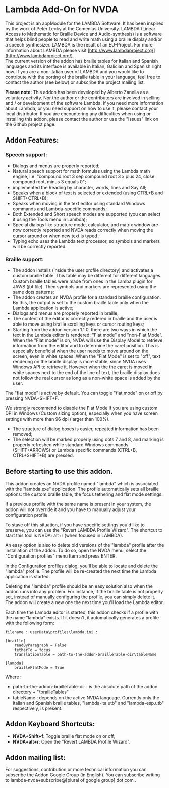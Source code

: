 ﻿# Lambda Add-On for NVDA

This project is an appModule for the LAMBDA Software. It has been inspired by the work of Peter Lecky at the Comenius University. 
LAMBDA (Linear Access to Mathematic for Braille Device and Audio-synthesis) is a software that helps blind people to read and write math using a braille display and/or a speech synthesizer.
LAMBDA is the result of an EU-Project. For more information about LAMBDA please visit [http://www.lambdaproject.org/](http://www.lambdaproject.org/).  
The current version of the addon has braille tables for Italian and Spanish languages and its interface is available in Italian, Galician and Spanish right now. 
If you are a non-italian user of LAMBDA and you would like to contribute with the porting of the braille table in your language, feel free to contact the author (see below) or subscribe the project mailing list.

**Please note:** This addon has been developed by Alberto Zanella as a voluntary activity. Nor the author or the contributors are involved in selling and / or development of the software Lambda. If you need more information about Lambda, or you need support on how to use it, please contact your local distributor. If you are encountering any difficulties when using or installing this addon, please contact the author or use the "Issues" link on the Github project page.

## Addon Features:

### Speech support:

* Dialogs and menus are properly reported;
* Natural speech support for math formulas using the Lambda math engine, i.e. "compound root 3 sep compound root 3 x plus 24, close compound root, minus 3 equals 0";
* implemented the Reading by character, words, lines and Say All;
* Speaks when a block of text is selected or extended (using CTRL+B and SHIFT+CTRL+B);
* Speaks when moving in the text editor using standard Windows commands and Lambda-specific commands;
* Both Extended and Short speech modes are supported (you can select it using the Tools menu in Lambda);
* Special dialogs like structure mode, calculator, and matrix window are now correctly reported and NVDA reads correctly when moving the cursor around or when new text is typed ;
* Typing echo uses the Lambda text processor, so symbols and markers will be correctly reported.

### Braille support:
* The addon installs (inside the user profile directory) and activates a custom braille table. This table may be different for different languages. Custom braille tables were made from ones in the Lamba plugin for JAWS (jbt file). Then symbols and markers are represented using the same dots patterns;
* The addon creates an NVDA profile for a standard braille configuration. By this, the output is set to the custom braille table only when the Lambda application is active;
* Dialogs and menus are properly reported in braille;
* The content of the editor is correctly redered in braille and the user is able to move using braille scrolling keys or cursor routing keys;
* Starting from the addon version 1.1.0, there are two ways in which the text in the Lambda editor is rendered: "Flat mode" and "non-Flat Mode". When the "Flat mode" is on, NVDA will use the Display Model to retrieve information from the editor and to determine the caret position. This is especially beneficial when the user needs to move around on the screen, even in white spaces. When the  "Flat Mode" is set to "off", text rendering on the braille display is more stable, since NVDA uses Windows API to retrieve it. However when the the caret is moved in white spaces next to the end of the line of text, the braille display does not follow the real cursor as long as a non-white space is added by the user. 

The "flat mode" is active by default. You can toggle "flat mode" on or off by pressing NVDA+SHIFT+F.

We strongly recommend to disable the Flat Mode if you are using custom DPI in Windows (Custom sizing option), especially when you have screen settings with more than 96 dpi (larger than 100%).
* The structure of dialog boxes is easier, repeated information has been removed;
* The selection will be marked properly using dots 7 and 8, and marking is properly refreshed while standard Windows commands (SHIFT+ARROWS) or Lambda specific commands (CTRL+B, CTRL+SHIFT+B) are pressed.

## Before starting to use this addon.
This addon creates an NVDA profile named "lambda" which is associated with the "lambda.exe" application. The profile automatically sets all braille options: the custom braille table, the focus tethering and flat mode settings.

If a previous profile with the same name is present in your system, the addon will not override it and you have to manually adjust your configuration profile. 

To stave off this situation, if you have specific settings you'd like to preserve, you can use the "Revert LAMBDA Profile Wizard". The shortcut to start this tool is NVDA+alt+r (when focused in LAMBDA).

An easy option is also to delete old versions of the "lambda" profile after the installation of the addon. To do so, open the NVDA menu, select the "Configuration profiles" menu Item and press ENTER.

In the Configuration profiles dialog, you'll be able to locate and delete the "lambda" profile. The profile will be re-created the next time the Lambda application is started.

Deleting the "lambda" profile should be an easy solution also when the addon runs into any problem. For instance, if the braille table is not properly set, instead of manually configuring the profile, you can simply delete it. The addon will create a new one the next time you'll load the Lambda editor.

Each time the Lambda editor is started, this addon checks if a profile with the name "lambda" exists. If it doesn't, it automatically generates a profile with the following form:

```
filename : userData\profiles\lambda.ini :

[braille]
	readByParagraph = False
	tetherTo = focus
	translationTable = path-to-the-addon-brailleTable-dir\tableName

[lambda]
	brailleFlatMode = True

```

Where :
* path-to-the-addon-brailleTable-dir : is the absolute path of the addon directory + "\brailleTables"
* tableName : depends on the active NVDA language. Currently only the italian and Spanish braille tables, "lambda-ita.utb" and "lambda-esp.utb" respectively, is present.

## Addon Keyboard Shortcuts:

* **NVDA+Shift+f**: Toggle braille flat mode on or off;
* **NVDA+alt+r**: Open the "Revert LAMBDA Profile Wizard".

## Addon mailing list:
For suggestions, contribution or more technical information you can subscribe the Addon Google Group (in English).
You can subscribe writing to lambda-nvda+subscribe@[plural of google group] dot com .
